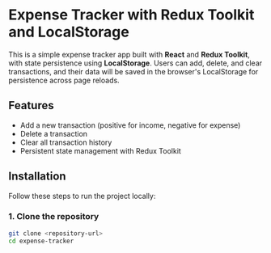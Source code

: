 # Expense Tracker with Redux Toolkit and LocalStorage

This is a simple expense tracker app built with **React** and **Redux Toolkit**, with state persistence using **LocalStorage**. Users can add, delete, and clear transactions, and their data will be saved in the browser's LocalStorage for persistence across page reloads.

## Features

- Add a new transaction (positive for income, negative for expense)
- Delete a transaction
- Clear all transaction history
- Persistent state management with Redux Toolkit

## Installation

Follow these steps to run the project locally:

### 1. Clone the repository

```bash
git clone <repository-url>
cd expense-tracker
